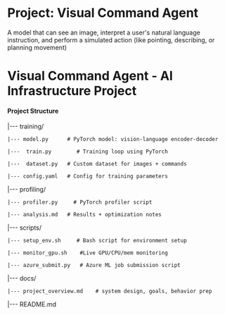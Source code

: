 # Project: Visual Command Agent

A model that can see an image, interpret a user's natural language instruction, and perform a simulated action (like pointing, describing, or planning movement)

# Visual Command Agent - AI Infrastructure Project 

#### Project Structure

|--- training/

    |--- model.py      # PyTorch model: vision-language encoder-decoder

    |---  train.py        # Training loop using PyTorch

    |---  dataset.py   # Custom dataset for images + commands

    |--- config.yaml   # Config for training parameters

|--- profiling/

    |--- profiler.py     # PyTorch profiler script

    |--- analysis.md   # Results + optimization notes

|--- scripts/

    |--- setup_env.sh     # Bash script for environment setup

    |--- monitor_gpu.sh    #Live GPU/CPU/mem monitoring

    |--- azure_submit.py   # Azure ML job submission script

|--- docs/

    |--- project_overview.md    # system design, goals, behavior prep

|--- README.md
